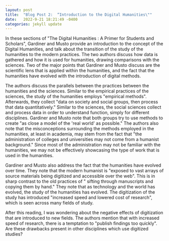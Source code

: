 ```yaml
---
layout: post
title:  "Blog Post 2:  “Introduction to the Digital Humanities\""
date:   2022-9-21 18:21:49 -0400
categories: jekyll update
---
```


In these sections of "The Digital Humanities : A Primer for Students and Scholars", Gardiner and Musto provide an introduction to the concept of the Digital Humanities, and talk about the transition of the study of the humanities to the modern practices. The two authors discuss how data is gathered and how it is used for humanities, drawing comparisons with the sciences. Two of the major points that Gardiner and Musto discuss are the scientific lens that is applied within the humanities, and the fact that the humanities have evolved with the introduction of digital methods.

The authors discuss the parallels between the practices between the humanities and the sciences. Similar to the empirical practices of the sciences, the study of the humanities employs "empirical methods". Afterwards, they collect "data on society and social groups, then process that data quantitatively." Similar to the sciences, the social sciences collect and process data in order to understand function, simply for different disciplines. Gardiner and Musto note that both groups try to use methods to create "as close a model of the 'real world' as possible." The authors also note that the misconceptions surrounding the methods employed in the humanities, at least in academia, may stem from the fact that "the administration of colleges and universities may not come from a humanist background." Since most of the administration may not be familiar with the humanities, we may not be effectively showcasing the type of work that is used in the humanities.

Gardiner and Musto also address the fact that the humanities have evolved over time. They note that the modern humanist is "exposed to vast arrays of source materials being digitized and accessible over the web". This is in sharp contrast to the old practices of " sifting through manuscripts and copying them by hand." They note that as technology and the world has evolved, the study of the humanities has evolved. The digitization of the study has introduced "increased speed and lowered cost of research", which is seen across many fields of study.

After this reading, I was wondering about the negative effects of digitization that are introduced to new fields. The authors mention that with increased speed of research, there is a temptation to "publish findings too quickly". Are these drawbacks present in other disciplines which use digitized studies?
